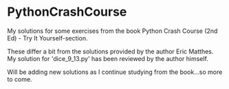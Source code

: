 # PythonCrashCourse
My solutions for some exercises from the book Python Crash Course (2nd Ed) - Try It Yourself-section.

These differ a bit from the solutions provided by the author Eric Matthes. My solution for 'dice_9_13.py' has been reviewed by the author himself.

Will be adding new solutions as I continue studying from the book...so more to come.
